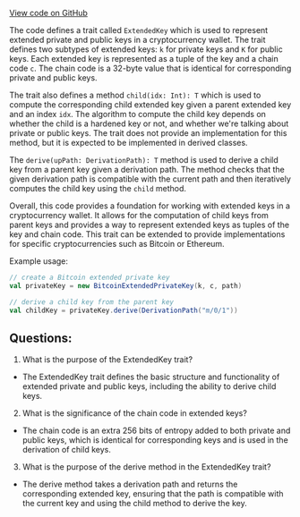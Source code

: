 [View code on GitHub](sigmastate-interpreterhttps://github.com/ScorexFoundation/sigmastate-interpreter/sdk/shared/src/main/scala/org/ergoplatform/sdk/wallet/secrets/ExtendedKey.scala)

The code defines a trait called `ExtendedKey` which is used to represent extended private and public keys in a cryptocurrency wallet. The trait defines two subtypes of extended keys: `k` for private keys and `K` for public keys. Each extended key is represented as a tuple of the key and a chain code `c`. The chain code is a 32-byte value that is identical for corresponding private and public keys. 

The trait also defines a method `child(idx: Int): T` which is used to compute the corresponding child extended key given a parent extended key and an index `idx`. The algorithm to compute the child key depends on whether the child is a hardened key or not, and whether we're talking about private or public keys. The trait does not provide an implementation for this method, but it is expected to be implemented in derived classes.

The `derive(upPath: DerivationPath): T` method is used to derive a child key from a parent key given a derivation path. The method checks that the given derivation path is compatible with the current path and then iteratively computes the child key using the `child` method. 

Overall, this code provides a foundation for working with extended keys in a cryptocurrency wallet. It allows for the computation of child keys from parent keys and provides a way to represent extended keys as tuples of the key and chain code. This trait can be extended to provide implementations for specific cryptocurrencies such as Bitcoin or Ethereum. 

Example usage:

```scala
// create a Bitcoin extended private key
val privateKey = new BitcoinExtendedPrivateKey(k, c, path)

// derive a child key from the parent key
val childKey = privateKey.derive(DerivationPath("m/0/1"))
```
## Questions: 
 1. What is the purpose of the ExtendedKey trait?
- The ExtendedKey trait defines the basic structure and functionality of extended private and public keys, including the ability to derive child keys.

2. What is the significance of the chain code in extended keys?
- The chain code is an extra 256 bits of entropy added to both private and public keys, which is identical for corresponding keys and is used in the derivation of child keys.

3. What is the purpose of the derive method in the ExtendedKey trait?
- The derive method takes a derivation path and returns the corresponding extended key, ensuring that the path is compatible with the current key and using the child method to derive the key.